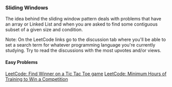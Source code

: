 ### Sliding Windows

The idea behind the sliding window pattern deals with problems that have an array or Linked List and when you are asked to find some contiguous subset of a given size and condition.

Note: On the LeetCode links go to the discussion tab where you'll be able to set a search term for whatever programming language you're currently studying. Try to read the discussions with the most upvotes and/or views.

#### Easy Problems

[LeetCode: Find Winner on a Tic Tac Toe game](https://leetcode.com/problems/find-winner-on-a-tic-tac-toe-game/)
[LeetCode: Minimum Hours of Training to Win a Competition](https://leetcode.com/problems/minimum-hours-of-training-to-win-a-competition/)
